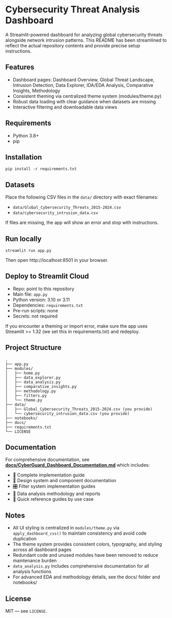 # Cybersecurity Threat Analysis Dashboard

A Streamlit-powered dashboard for analyzing global cybersecurity threats alongside network intrusion patterns. This README has been streamlined to reflect the actual repository contents and provide precise setup instructions.

## Features
- Dashboard pages: Dashboard Overview, Global Threat Landscape, Intrusion Detection, Data Explorer, IDA/EDA Analysis, Comparative Insights, Methodology
- Consistent theming via centralized theme system (modules/theme.py)
- Robust data loading with clear guidance when datasets are missing
- Interactive filtering and downloadable data views

## Requirements
- Python 3.8+
- pip

## Installation
```
pip install -r requirements.txt
```

## Datasets
Place the following CSV files in the `data/` directory with exact filenames:
- `data/Global_Cybersecurity_Threats_2015-2024.csv`
- `data/cybersecurity_intrusion_data.csv`

If files are missing, the app will show an error and stop with instructions.

## Run locally
```
streamlit run app.py
```
Then open http://localhost:8501 in your browser.

## Deploy to Streamlit Cloud
- Repo: point to this repository
- Main file: `app.py`
- Python version: 3.10 or 3.11
- Dependencies: `requirements.txt`
- Pre-run scripts: none
- Secrets: not required

If you encounter a theming or import error, make sure the app uses Streamlit >= 1.32 (we set this in requirements.txt) and redeploy.

## Project Structure
```
.
├── app.py
├── modules/
│   ├── home.py
│   ├── data_explorer.py
│   ├── data_analysis.py
│   ├── comparative_insights.py
│   ├── methodology.py
│   ├── filters.py
│   └── theme.py
├── data/
│   ├── Global_Cybersecurity_Threats_2015-2024.csv (you provide)
│   └── cybersecurity_intrusion_data.csv (you provide)
├── notebooks/
├── docs/
├── requirements.txt
└── LICENSE
```

## Documentation
For comprehensive documentation, see **[docs/CyberGuard_Dashboard_Documentation.md](docs/CyberGuard_Dashboard_Documentation.md)** which includes:
- 📖 Complete implementation guide
- 🎨 Design system and component documentation
- 🎛️ Filter system implementation guides
- 🧬 Data analysis methodology and reports
- 🎯 Quick reference guides by use case

## Notes
- All UI styling is centralized in `modules/theme.py` via `apply_dashboard_css()` to maintain consistency and avoid code duplication
- The theme system provides consistent colors, typography, and styling across all dashboard pages
- Redundant code and unused modules have been removed to reduce maintenance burden
- `data_analysis.py` includes comprehensive documentation for all analysis functions
- For advanced EDA and methodology details, see the docs/ folder and notebooks/

## License
MIT — see `LICENSE`.
